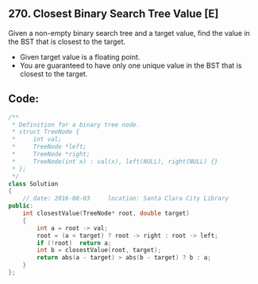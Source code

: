 ## 270. Closest Binary Search Tree Value [E]
Given a non-empty binary search tree and a target value, find the value in the BST that is closest to the target.

- Given target value is a floating point.
- You are guaranteed to have only one unique value in the BST that is closest to the target.

## Code:
```c++
/**
 * Definition for a binary tree node.
 * struct TreeNode {
 *     int val;
 *     TreeNode *left;
 *     TreeNode *right;
 *     TreeNode(int x) : val(x), left(NULL), right(NULL) {}
 * };
 */
class Solution 
{
    // date: 2016-08-03     location: Santa Clara City Library
public:
    int closestValue(TreeNode* root, double target) 
    {
        int a = root -> val;
        root = (a < target) ? root -> right : root -> left;
        if (!root)  return a;
        int b = closestValue(root, target);
        return abs(a - target) > abs(b - target) ? b : a;
    }
};
```
